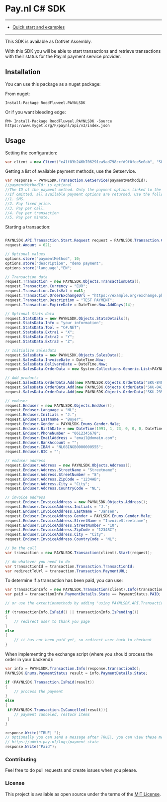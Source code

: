 # Pay.nl C# SDK
---

- [Quick start and examples](#usage)

---

This SDK is available as DotNet Assembly. 

With this SDK you will be able to start transactions and retrieve transactions with their status for the Pay.nl payment service provider.

## Installation
You can use this package as a nuget package: 

From nuget:
```
Install-Package RoodFluweel.PAYNLSDK
```

Or if you want bleeding edge:
```
PM> Install-Package RoodFluweel.PAYNLSDK -Source https://www.myget.org/F/paynl/api/v3/index.json
``` 

## Usage

Setting the configuration:
```c#
var client = new Client("e41f83b246b706291ea9ad798ccfd9f0fee5e0ab", "SL-3490-4320")
```

Getting a list of available payment methods, use the Getservice.
```c#
var response = PAYNLSDK.Transaction.GetService(paymentMethodId);
//paymentMethodId: is optional
//The ID of the payment method. Only the payment options linked to the provided payment method ID will be returned if an ID is provided.
//If omitted, all available payment options are returned. Use the following IDs to filter the options:
//1. SMS.
//2. Pay fixed price.
//3. Pay per call.
//4. Pay per transaction
//5. Pay per minute.
```

Starting a transaction:
```c#

PAYNLSDK.API.Transaction.Start.Request request = PAYNLSDK.Transaction.CreateTransactionRequest("127.0.0.1", "http://example.org/visitor-return-after-payment");
request.Amount = 621;

// Optional values
options.store("paymentMethod", 10;
options.store("description", "demo payment";
options.store("language","EN";

// Transaction data
request.Transaction = new PAYNLSDK.Objects.TransactionData();
request.Transaction.Currency = "EUR";
request.Transaction.CostsVat = null;
request.Transaction.OrderExchangeUrl = "https://example.org/exchange.php";
request.Transaction.Description = "TEST PAYMENT";
request.Transaction.ExpireDate = DateTime.Now.AddDays(14);

// Optional Stats data
request.StatsData = new PAYNLSDK.Objects.StatsDetails();
request.StatsData.Info = "your information";
request.StatsData.Tool = "C#.NET";
request.StatsData.Extra1 = "X";
request.StatsData.Extra2 = "Y";
request.StatsData.Extra3 = "Z";

// Initialize Salesdata
request.SalesData = new PAYNLSDK.Objects.SalesData();
request.SalesData.InvoiceDate = DateTime.Now;
request.SalesData.DeliveryDate = DateTime.Now;
request.SalesData.OrderData = new System.Collections.Generic.List<PAYNLSDK.Objects.OrderData>();

// Add products
request.SalesData.OrderData.Add(new PAYNLSDK.Objects.OrderData("SKU-8489", "Testproduct 1", 2995, "H", 1));
request.SalesData.OrderData.Add(new PAYNLSDK.Objects.OrderData("SKU-8421", "Testproduct 2", 995, "H", 1));
request.SalesData.OrderData.Add(new PAYNLSDK.Objects.OrderData("SKU-2359", "Testproduct 3", 2499, "H", 1));

// enduser
request.Enduser = new PAYNLSDK.Objects.EndUser();
request.Enduser.Language = "NL";
request.Enduser.Initials = "J.";
request.Enduser.Lastname = "Buyer";
request.Enduser.Gender = PAYNLSDK.Enums.Gender.Male;
request.Enduser.BirthDate = new DateTime(1991, 1, 23, 0, 0, 0, DateTimeKind.Local);
request.Enduser.PhoneNumber = "0612345678";
request.Enduser.EmailAddress = "email@domain.com";
request.Enduser.BankAccount = "";
request.Enduser.IBAN = "NL08INGB0000000555";
request.Enduser.BIC = "";

// enduser address
request.Enduser.Address = new PAYNLSDK.Objects.Address();
request.Enduser.Address.StreetName = "Streetname";
request.Enduser.Address.StreetNumber = "8";
request.Enduser.Address.ZipCode = "1234AB";
request.Enduser.Address.City = "City";
request.Enduser.Address.CountryCode = "NL";

// invoice address
request.Enduser.InvoiceAddress = new PAYNLSDK.Objects.Address();
request.Enduser.InvoiceAddress.Initials = "J.";
request.Enduser.InvoiceAddress.LastName = "Jansen";
request.Enduser.InvoiceAddress.Gender = PAYLSDK.Enums.Gender.Male;
request.Enduser.InvoiceAddress.StreetName = "InvoiceStreetname";
request.Enduser.InvoiceAddress.StreetNumber = "10";
request.Enduser.InvoiceAddress.ZipCode = "1234BC";
request.Enduser.InvoiceAddress.City = "City";
request.Enduser.InvoiceAddress.CountryCode = "NL";

// Do the call
var transaction = new PAYNLSDK.Transaction(client).Start(request);

// do whatever you need to do
var transactionId = transaction.Transaction.TransactionId;
var redirectToUrl = transaction.Transaction.PaymentURL;
```

To determine if a transaction has been paid, you can use:
```c#
var transactionInfo = new PAYNLSDK.Transaction(client).Info(transactionId);
var paid = transactionInfo.PaymentDetails.State == PaymentStatus.PAID;

// or use the extentionmethods by adding "using PAYNLSDK.API.Transaction.Info;" at the top of your file

if (transactionInfo.IsPaid() || transactionInfo.IsPending())
{
    // redirect user to thank you page
}
else
{
    // it has not been paid yet, so redirect user back to checkout
}
```

When implementing the exchange script (where you should process the order in your backend):
```c#
var info = PAYNLSDK.Transaction.Info(response.transactionId);
PAYNLSDK.Enums.PaymentStatus result = info.PaymentDetails.State;

if (PAYNLSDK.Transaction.IsPaid(result))
{
    // process the payment
}
else 
{
 if(PAYNLSDK.Transaction.IsCancelled(result)){
    // payment canceled, restock items
 }
}

response.Write("TRUE| ");
// Optionally you can send a message after TRUE|, you can view these messages in the logs.
// https://admin.pay.nl/logs/payment_state
response.Write("Paid");
```

### Contributing

Feel free to do pull requests and create issues when you please. 

### License

This project is available as open source under the terms of the [MIT License](http://opensource.org/licenses/MIT).
